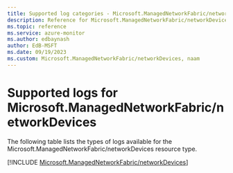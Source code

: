 ```yaml
---
title: Supported log categories - Microsoft.ManagedNetworkFabric/networkDevices
description: Reference for Microsoft.ManagedNetworkFabric/networkDevices in Azure Monitor Logs.
ms.topic: reference
ms.service: azure-monitor
ms.author: edbaynash
author: EdB-MSFT
ms.date: 09/19/2023
ms.custom: Microsoft.ManagedNetworkFabric/networkDevices, naam
---
```





# Supported logs for Microsoft.ManagedNetworkFabric/networkDevices  
The following table lists the types of logs available for the Microsoft.ManagedNetworkFabric/networkDevices resource type.
  
  
[!INCLUDE [Microsoft.ManagedNetworkFabric/networkDevices](./includes/Microsoft-ManagedNetworkFabric-networkDevices-logs-include.md)]
  
